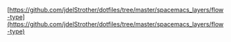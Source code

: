 [https://github.com/jdelStrother/dotfiles/tree/master/spacemacs_layers/flow-type](https://github.com/jdelStrother/dotfiles/tree/master/spacemacs_layers/flow-type)

